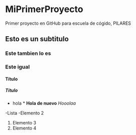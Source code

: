 # MiPrimerProyecto
Primer proyecto en GitHub para escuela de cógido, PILARES

## Esto es un subtitulo 
### Este tambien lo es
### Este igual
#### Título
##### Título


* hola *
**Hola de nuevo**
_Hooolaa_

-Lista
-Elemento 2

1. Elemento 3
2. Elemento 4
